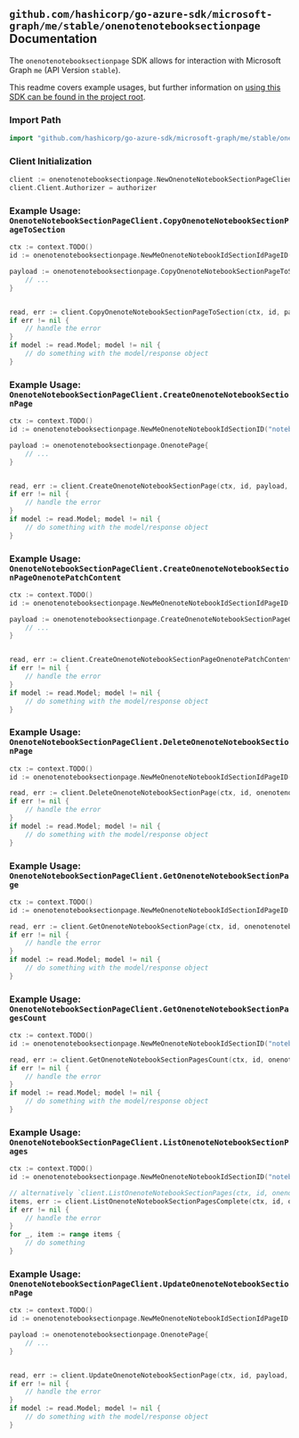 
## `github.com/hashicorp/go-azure-sdk/microsoft-graph/me/stable/onenotenotebooksectionpage` Documentation

The `onenotenotebooksectionpage` SDK allows for interaction with Microsoft Graph `me` (API Version `stable`).

This readme covers example usages, but further information on [using this SDK can be found in the project root](https://github.com/hashicorp/go-azure-sdk/tree/main/docs).

### Import Path

```go
import "github.com/hashicorp/go-azure-sdk/microsoft-graph/me/stable/onenotenotebooksectionpage"
```


### Client Initialization

```go
client := onenotenotebooksectionpage.NewOnenoteNotebookSectionPageClientWithBaseURI("https://graph.microsoft.com")
client.Client.Authorizer = authorizer
```


### Example Usage: `OnenoteNotebookSectionPageClient.CopyOnenoteNotebookSectionPageToSection`

```go
ctx := context.TODO()
id := onenotenotebooksectionpage.NewMeOnenoteNotebookIdSectionIdPageID("notebookId", "onenoteSectionId", "onenotePageId")

payload := onenotenotebooksectionpage.CopyOnenoteNotebookSectionPageToSectionRequest{
	// ...
}


read, err := client.CopyOnenoteNotebookSectionPageToSection(ctx, id, payload, onenotenotebooksectionpage.DefaultCopyOnenoteNotebookSectionPageToSectionOperationOptions())
if err != nil {
	// handle the error
}
if model := read.Model; model != nil {
	// do something with the model/response object
}
```


### Example Usage: `OnenoteNotebookSectionPageClient.CreateOnenoteNotebookSectionPage`

```go
ctx := context.TODO()
id := onenotenotebooksectionpage.NewMeOnenoteNotebookIdSectionID("notebookId", "onenoteSectionId")

payload := onenotenotebooksectionpage.OnenotePage{
	// ...
}


read, err := client.CreateOnenoteNotebookSectionPage(ctx, id, payload, onenotenotebooksectionpage.DefaultCreateOnenoteNotebookSectionPageOperationOptions())
if err != nil {
	// handle the error
}
if model := read.Model; model != nil {
	// do something with the model/response object
}
```


### Example Usage: `OnenoteNotebookSectionPageClient.CreateOnenoteNotebookSectionPageOnenotePatchContent`

```go
ctx := context.TODO()
id := onenotenotebooksectionpage.NewMeOnenoteNotebookIdSectionIdPageID("notebookId", "onenoteSectionId", "onenotePageId")

payload := onenotenotebooksectionpage.CreateOnenoteNotebookSectionPageOnenotePatchContentRequest{
	// ...
}


read, err := client.CreateOnenoteNotebookSectionPageOnenotePatchContent(ctx, id, payload, onenotenotebooksectionpage.DefaultCreateOnenoteNotebookSectionPageOnenotePatchContentOperationOptions())
if err != nil {
	// handle the error
}
if model := read.Model; model != nil {
	// do something with the model/response object
}
```


### Example Usage: `OnenoteNotebookSectionPageClient.DeleteOnenoteNotebookSectionPage`

```go
ctx := context.TODO()
id := onenotenotebooksectionpage.NewMeOnenoteNotebookIdSectionIdPageID("notebookId", "onenoteSectionId", "onenotePageId")

read, err := client.DeleteOnenoteNotebookSectionPage(ctx, id, onenotenotebooksectionpage.DefaultDeleteOnenoteNotebookSectionPageOperationOptions())
if err != nil {
	// handle the error
}
if model := read.Model; model != nil {
	// do something with the model/response object
}
```


### Example Usage: `OnenoteNotebookSectionPageClient.GetOnenoteNotebookSectionPage`

```go
ctx := context.TODO()
id := onenotenotebooksectionpage.NewMeOnenoteNotebookIdSectionIdPageID("notebookId", "onenoteSectionId", "onenotePageId")

read, err := client.GetOnenoteNotebookSectionPage(ctx, id, onenotenotebooksectionpage.DefaultGetOnenoteNotebookSectionPageOperationOptions())
if err != nil {
	// handle the error
}
if model := read.Model; model != nil {
	// do something with the model/response object
}
```


### Example Usage: `OnenoteNotebookSectionPageClient.GetOnenoteNotebookSectionPagesCount`

```go
ctx := context.TODO()
id := onenotenotebooksectionpage.NewMeOnenoteNotebookIdSectionID("notebookId", "onenoteSectionId")

read, err := client.GetOnenoteNotebookSectionPagesCount(ctx, id, onenotenotebooksectionpage.DefaultGetOnenoteNotebookSectionPagesCountOperationOptions())
if err != nil {
	// handle the error
}
if model := read.Model; model != nil {
	// do something with the model/response object
}
```


### Example Usage: `OnenoteNotebookSectionPageClient.ListOnenoteNotebookSectionPages`

```go
ctx := context.TODO()
id := onenotenotebooksectionpage.NewMeOnenoteNotebookIdSectionID("notebookId", "onenoteSectionId")

// alternatively `client.ListOnenoteNotebookSectionPages(ctx, id, onenotenotebooksectionpage.DefaultListOnenoteNotebookSectionPagesOperationOptions())` can be used to do batched pagination
items, err := client.ListOnenoteNotebookSectionPagesComplete(ctx, id, onenotenotebooksectionpage.DefaultListOnenoteNotebookSectionPagesOperationOptions())
if err != nil {
	// handle the error
}
for _, item := range items {
	// do something
}
```


### Example Usage: `OnenoteNotebookSectionPageClient.UpdateOnenoteNotebookSectionPage`

```go
ctx := context.TODO()
id := onenotenotebooksectionpage.NewMeOnenoteNotebookIdSectionIdPageID("notebookId", "onenoteSectionId", "onenotePageId")

payload := onenotenotebooksectionpage.OnenotePage{
	// ...
}


read, err := client.UpdateOnenoteNotebookSectionPage(ctx, id, payload, onenotenotebooksectionpage.DefaultUpdateOnenoteNotebookSectionPageOperationOptions())
if err != nil {
	// handle the error
}
if model := read.Model; model != nil {
	// do something with the model/response object
}
```
